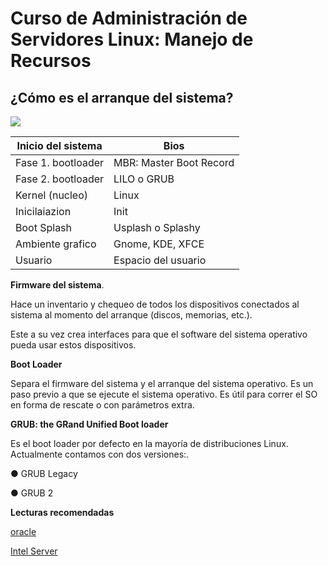 # Curso de Administración de Servidores Linux: Manejo de Recursos

## ¿Cómo es el arranque del sistema?

<img src="doc/img1.png">

|Inicio del sistema|Bios|
|--|--|
|Fase 1. bootloader|MBR: Master Boot Record|
|Fase 2. bootloader|LILO o GRUB|
|Kernel (nucleo)|Linux|
|Inicilaiazion|Init|
|Boot Splash|Usplash o Splashy|
|Ambiente grafico|Gnome, KDE, XFCE|
|Usuario|Espacio del usuario|

**Firmware del sistema**.

Hace un inventario y chequeo de todos
los dispositivos conectados al sistema al
momento del arranque (discos, memorias,
etc.).

Este a su vez crea interfaces para que
el software del sistema operativo pueda
usar estos dispositivos.

**Boot Loader**

Separa el firmware del sistema y el
arranque del sistema operativo. Es un paso
previo a que se ejecute el sistema
operativo.
Es útil para correr el SO en forma de rescate
o con parámetros extra.

**GRUB: the GRand Unified Boot loader**

Es el boot loader por defecto en la mayoría
de distribuciones Linux.
Actualmente contamos con dos versiones:.

● GRUB Legacy

● GRUB 2

**Lecturas recomendadas**

[oracle](https://docs.oracle.com/cd/E50691_01/html/E50101/gnchj.html)

[Intel Server](https://www.intel.com/content/www/us/en/support/articles/000033003/server-products.html)

